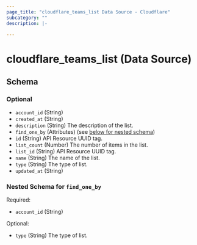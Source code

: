 ```yaml
---
page_title: "cloudflare_teams_list Data Source - Cloudflare"
subcategory: ""
description: |-
  
---
```


# cloudflare_teams_list (Data Source)




<!-- schema generated by tfplugindocs -->
## Schema

### Optional

- `account_id` (String)
- `created_at` (String)
- `description` (String) The description of the list.
- `find_one_by` (Attributes) (see [below for nested schema](#nestedatt--find_one_by))
- `id` (String) API Resource UUID tag.
- `list_count` (Number) The number of items in the list.
- `list_id` (String) API Resource UUID tag.
- `name` (String) The name of the list.
- `type` (String) The type of list.
- `updated_at` (String)

<a id="nestedatt--find_one_by"></a>
### Nested Schema for `find_one_by`

Required:

- `account_id` (String)

Optional:

- `type` (String) The type of list.


